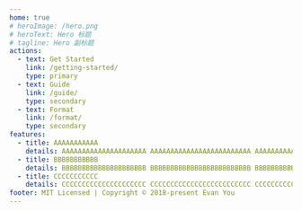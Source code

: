 ```yaml
---
home: true
# heroImage: /hero.png
# heroText: Hero 标题
# tagline: Hero 副标题
actions:
  - text: Get Started
    link: /getting-started/
    type: primary
  - text: Guide
    link: /guide/
    type: secondary
  - text: Format
    link: /format/
    type: secondary
features:
  - title: AAAAAAAAAAA
    details: AAAAAAAAAAAAAAAAAAAAA AAAAAAAAAAAAAAAAAAAAAAAAA AAAAAAAAAAAAAAAAAAAA
  - title: BBBBBBBBBBB
    details: BBBBBBBBBBBBBBBBBBBBB BBBBBBBBBBBBBBBBBBBBBBBBB BBBBBBBBBBBBBBBBBBBB
  - title: CCCCCCCCCCC
    details: CCCCCCCCCCCCCCCCCCCCC CCCCCCCCCCCCCCCCCCCCCCCCC CCCCCCCCCCCCCCCCCCCC
footer: MIT Licensed | Copyright © 2018-present Evan You
---
```

